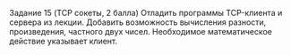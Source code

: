 Задание 15 (TCP сокеты, 2 балла)
Отладить программы ТСP-клиента и сервера из лекции.
Добавить возможность вычисления разности, произведения, частного двух чисел.
Необходимое математическое действие указывает клиент.